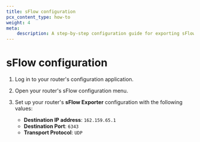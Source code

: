 ```yaml
---
title: sFlow configuration
pcx_content_type: how-to
weight: 4
meta:
    description: A step-by-step configuration guide for exporting sFlow data to Khulnasoft’s network.
---
```


# sFlow configuration

1. Log in to your router's configuration application.
2. Open your router's sFlow configuration menu.
3. Set up your router's **sFlow Exporter** configuration with the following values:

    - **Destination IP address**: `162.159.65.1`
    - **Destination Port**: `6343`
    - **Transport Protocol**: `UDP`
